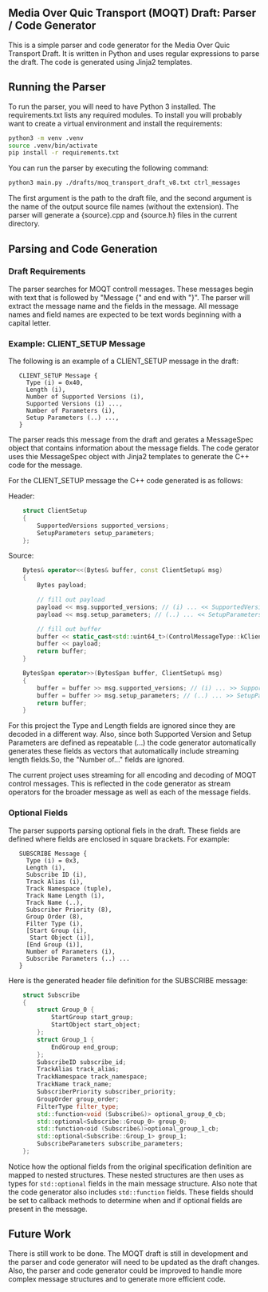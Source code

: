 ## Media Over Quic Transport (MOQT) Draft: Parser / Code Generator

This is a simple parser and code generator for the Media Over Quic Transport Draft. It is written in Python and uses regular expressions to parse the draft. The code is generated using Jinja2 templates.

## Running the Parser

To run the parser, you will need to have Python 3 installed. The requirements.txt lists any required modules. To install you will probably want to create a virtual environment and install the requirements:

```bash
python3 -m venv .venv
source .venv/bin/activate
pip install -r requirements.txt
```

You can run the parser by executing the following command:

```bash
python3 main.py ./drafts/moq_transport_draft_v8.txt ctrl_messages
```

The first argument is the path to the draft file, and the second argument is the name of the output source file names (without the extension). The parser will generate a {source}.cpp and {source.h} files in the current directory.

## Parsing and Code Generation

### Draft Requirements

The parser searches for MOQT controll messages. These messages begin with text that is followed by "Message {" and end with "}". The parser will extract the message name and the fields in the message. All message names and field names are expected to be text words beginning with a capital letter.

### Example: CLIENT_SETUP Message

The following is an example of a CLIENT_SETUP message in the draft:

```
   CLIENT_SETUP Message {
     Type (i) = 0x40,
     Length (i),
     Number of Supported Versions (i),
     Supported Versions (i) ...,
     Number of Parameters (i),
     Setup Parameters (..) ...,
   }
```

The parser reads this message from the draft and gerates a MessageSpec object that contains information about the message fields. The code gerator uses thie MessageSpec object with Jinja2 templates to generate the C++ code for the message.

For the CLIENT_SETUP message the C++ code generated is as follows:

Header:
```cpp
    struct ClientSetup
    {
        SupportedVersions supported_versions;
        SetupParameters setup_parameters;
    };
```

Source:
```cpp
    Bytes& operator<<(Bytes& buffer, const ClientSetup& msg)
    {
        Bytes payload;

        // fill out payload
        payload << msg.supported_versions; // (i) ... << SupportedVersions
        payload << msg.setup_parameters; // (..) ... << SetupParameters

        // fill out buffer
        buffer << static_cast<std::uint64_t>(ControlMessageType::kClientSetup);
        buffer << payload;
        return buffer;
    }

    BytesSpan operator>>(BytesSpan buffer, ClientSetup& msg)
    {
        buffer = buffer >> msg.supported_versions; // (i) ... >> SupportedVersions
        buffer = buffer >> msg.setup_parameters; // (..) ... >> SetupParameters
        return buffer;
    }
```

For this project the Type and Length fields are ignored since they are decoded in a different way. Also, since both Supported Version and Setup Parameters are defined as repeatable (...) the code generator automatically generates these fields as vectors that automatically include streaming length fields.So, the "Number of..." fields are ignored.

The current project uses streaming for all encoding and decoding of MOQT control messages. This is reflected in the code generator as stream operators for the broader message as well as each of the message fields.

### Optional Fields

The parser supports parsing optional fiels in the draft. These fields are defined where fields are enclosed in square brackets. For example:

```
   SUBSCRIBE Message {
     Type (i) = 0x3,
     Length (i),
     Subscribe ID (i),
     Track Alias (i),
     Track Namespace (tuple),
     Track Name Length (i),
     Track Name (..),
     Subscriber Priority (8),
     Group Order (8),
     Filter Type (i),
     [Start Group (i),
      Start Object (i)],
     [End Group (i)],
     Number of Parameters (i),
     Subscribe Parameters (..) ...
   }
```

Here is the generated header file definition for the SUBSCRIBE message:

```cpp
    struct Subscribe
    {
        struct Group_0 {
            StartGroup start_group;
            StartObject start_object;
        };
        struct Group_1 {
            EndGroup end_group;
        };
        SubscribeID subscribe_id;
        TrackAlias track_alias;
        TrackNamespace track_namespace;
        TrackName track_name;
        SubscriberPriority subscriber_priority;
        GroupOrder group_order;
        FilterType filter_type;
        std::function<void (Subscribe&)> optional_group_0_cb;
        std::optional<Subscribe::Group_0> group_0;
        std::function<oid (Subscribe&)>optional_group_1_cb;
        std::optional<Subscribe::Group_1> group_1;
        SubscribeParameters subscribe_parameters;
    };
```

Notice how the optional fields from the original specification definition are mapped to nested structures. These nested structures are then uses as types for `std::optional` fields in the main message structure. Also note that the code generator also includes `std::function` fields. These fields should be set to callback methods to determine when and if optional fields are present in the message.


## Future Work

There is still work to be done. The MOQT draft is still in development and the parser and code generator will need to be updated as the draft changes. Also, the parser and code generator could be improved to handle more complex message structures and to generate more efficient code.